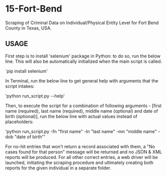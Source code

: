 # 15-Fort-Bend

Scraping of Criminal Data on Individual/Physical Entity Level for Fort Bend County in Texas, USA.


USAGE 
-----

First step is to install 'selenium' package in Python: to do so, run the below line. This will also be automatically initialized when the main script is called.

`pip install selenium'

In Terminal, run the below line to get general help with arguments that the script intakes:

'python run_script.py --help'


Then, to execute the script for a combination of following arguments - [first name (required), last name (required), middle name (optional) and date of birth (optional)], run the below line with actual values instead of placeholders:

'python run_script.py -fn "first name" -ln "last name" -mn "middle name" -dob "date of birth"'


For no-hit entries that won't return a record associated with them, a "No cases found for that person" message will be returned and no JSON & XML reports will be produced.
For all other correct entries, a web driver will be launched, initiating the scraping procedure and ultimately creating both reports for the given individual in a separate folder.

